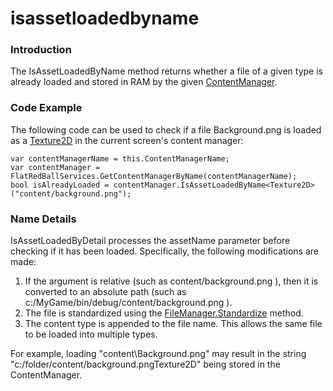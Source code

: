 # isassetloadedbyname

### Introduction

The IsAssetLoadedByName method returns whether a file of a given type is already loaded and stored in RAM by the given [ContentManager](../../../../documentation/api/flatredball/content/contentmanager.md).

### Code Example

The following code can be used to check if a file Background.png  is loaded as a [Texture2D](../../../../documentation/api/microsoft-xna-framework/graphics/texture2d.md) in the current screen's content manager:

```lang:c#
var contentManagerName = this.ContentManagerName;
var contentManager = FlatRedBallServices.GetContentManagerByName(contentManagerName);
bool isAlreadyLoaded = contentManager.IsAssetLoadedByName<Texture2D>("content/background.png");
```

### Name Details

IsAssetLoadedByDetail processes the assetName parameter before checking if it has been loaded. Specifically, the following modifications are made:

1. If the argument is relative (such as content/background.png ), then it is converted to an absolute path (such as c:/MyGame/bin/debug/content/background.png ).
2. The file is standardized using the [FileManager.Standardize](../../io/filemanager/standardize.md) method.
3. The content type is appended to the file name. This allows the same file to be loaded into multiple types.

For example, loading "content\Background.png" may result in the string "c:/folder/content/background.pngTexture2D"  being stored in the ContentManager.
